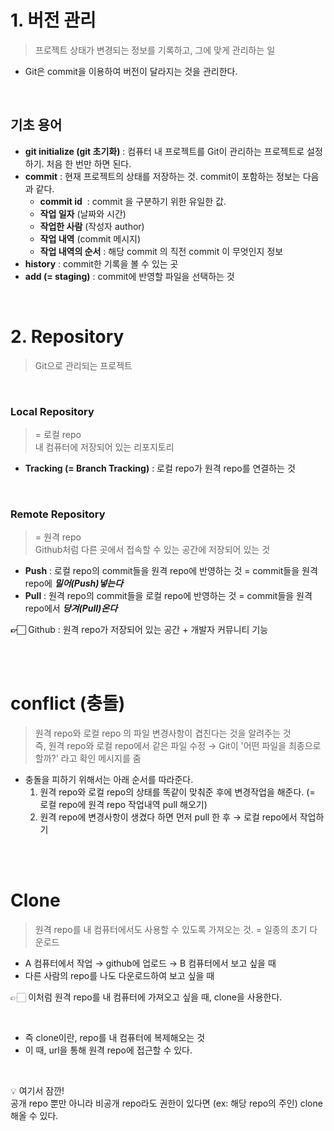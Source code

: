 # **1\. 버전 관리**

> 프로젝트 상태가 변경되는 정보를 기록하고, 그에 맞게 관리하는 일

-   Git은 commit을 이용하여 버전이 달라지는 것을 관리한다.

<br>

## **기초 용어**

-   **git initialize (git 초기화)** : 컴퓨터 내 프로젝트를 Git이 관리하는 프로젝트로 설정하기. 처음 한 번만 하면 된다.
-   **commit** : 현재 프로젝트의 상태를 저장하는 것. commit이 포함하는 정보는 다음과 같다.  
    -   **commit id**  : commit 을 구분하기 위한 유일한 값.
    -   **작업 일자** (날짜와 시간)
    -   **작업한 사람** (작성자 author)
    -   **작업 내역** (commit 메시지)
    -   **작업 내역의 순서** : 해당 commit 의 직전 commit 이 무엇인지 정보
-   **history** : commit한 기록을 볼 수 있는 곳
-   **add (= staging)** : commit에 반영할 파일을 선택하는 것

<br>

# **2\. Repository**

> Git으로 관리되는 프로젝트

<br>

### **Local Repository**

> \= 로컬 repo  
> 내 컴퓨터에 저장되어 있는 리포지토리

-   **Tracking (= Branch Tracking)** : 로컬 repo가 원격 repo를 연결하는 것

<br>

### **Remote Repository**

> \= 원격 repo  
> Github처럼 다른 곳에서 접속할 수 있는 공간에 저장되어 있는 것

-   **Push** : 로컬 repo의 commit들을 원격 repo에 반영하는 것 \= commit들을 원격 repo에 _**밀어(Push)넣는다**_
-   **Pull** : 원격 repo의 commit들을 로컬 repo에 반영하는 것 \= commit들을 원격 repo에서 _**당겨(Pull)온다**_

**👉🏻** Github : 원격 repo가 저장되어 있는 공간 + 개발자 커뮤니티 기능

<br><br>


# **conflict (충돌)**

> 원격 repo와 로컬 repo 의 파일 변경사항이 겹친다는 것을 알려주는 것  
> 즉, 원격 repo와 로컬 repo에서 같은 파일 수정 → Git이 '어떤 파일을 최종으로 할까?' 라고 확인 메시지를 줌

-   충돌을 피하기 위해서는 아래 순서를 따라준다.
    1.  원격 repo와 로컬 repo의 상태를 똑같이 맞춰준 후에 변경작업을 해준다. (= 로컬 repo에 원격 repo 작업내역 pull 해오기)
    2.  원격 repo에 변경사항이 생겼다 하면 먼저 pull 한 후 → 로컬 repo에서 작업하기


<br><br>


# **Clone**

> 원격 repo를 내 컴퓨터에서도 사용할 수 있도록 가져오는 것. = 일종의 초기 다운로드

-   A 컴퓨터에서 작업 → github에 업로드 → B 컴퓨터에서 보고 싶을 때
-   다른 사람의 repo를 나도 다운로드하여 보고 싶을 때

👉🏻 이처럼 원격 repo를 내 컴퓨터에 가져오고 싶을 때, clone을 사용한다.

<br>

-   즉 clone이란, repo를 내 컴퓨터에 복제해오는 것
-   이 때, url을 통해 원격 repo에 접근할 수 있다.

<br>

💡 여기서 잠깐! <br>
공개 repo 뿐만 아니라 비공개 repo라도 권한이 있다면 (ex: 해당 repo의 주인) clone해올 수 있다.

